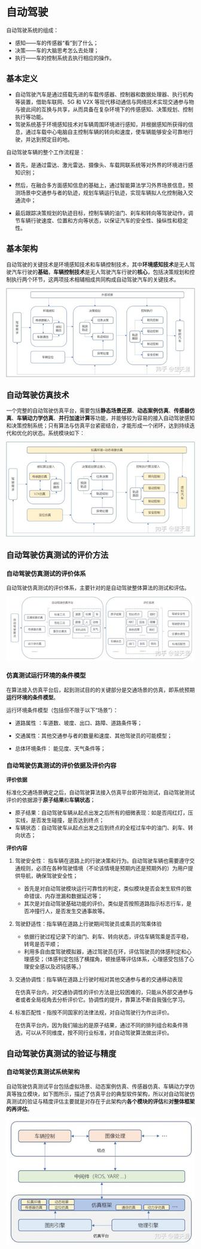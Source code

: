 # 自动驾驶

自动驾驶系统的组成：

- 感知——车的传感器“看”到了什么；
- 决策——车的大脑思考怎么去处理；
- 执行——车的控制系统去执行相应的操作。

## 基本定义

- 自动驾驶汽车是通过搭载先进的车载传感器、控制器和数据处理器、执行机构等装置，借助车联网、5G 和 V2X 等现代移动通信与网络技术实现交通参与物与彼此间的互换与共享，从而具备在复杂环境下的传感感知、决策规划、控制执行等功能。
- 驾驶系统基于环境感知技术对车辆周围环境进行感知，并根据感知所获得的信息，通过车载中心电脑自主控制车辆的转向和速度，使车辆能够安全可靠地行驶，并达到预定目的地。

自动驾驶车辆的整个工作流程是：

- 首先，是通过雷达、激光雷达、摄像头、车载网联系统等对外界的环境进行感知识别；

- 然后，在融合多方面感知信息的基础上，通过智能算法学习外界场景信息，预测场景中交通参与者的轨迹，规划车辆运行轨迹，实现车辆拟人化控制融入交通流中；

- 最后跟踪决策规划的轨迹目标，控制车辆的油门、刹车和转向等驾驶动作，调节车辆行驶速度、位置和方向等状态，以保证汽车的安全性、操纵性和稳定性。

## 基本架构

自动驾驶的关键技术是环境感知技术和车辆控制技术，其中**环境感知技术**是无人驾驶汽车行驶的**基础**，**车辆控制技术**是无人驾驶汽车行驶的**核心**，包括决策规划和控制执行两个环节，这两项技术相辅相成共同构成自动驾驶汽车的关键技术。

![3124124](自动驾驶相关.assets/3124124.jpeg)

## 自动驾驶仿真技术

一个完整的自动驾驶仿真平台，需要包括**静态场景还原**、**动态案例仿真**、**传感器仿真**、**车辆动力学仿真**、**并行加速计算**等功能，并能够较为容易的接入自动驾驶感知和决策控制系统；只有算法与仿真平台紧密结合，才能形成一个闭环，达到持续迭代和优化的状态。系统模块如下：

![dsfasfsadf12](自动驾驶相关.assets/dsfasfsadf12.jpeg)

## 自动驾驶仿真测试的评价方法

### 自动驾驶仿真测试的评价体系

自动驾驶仿真测试的评价体系，主要针对的是自动驾驶整体算法的测试和评估。

![214124124123412](自动驾驶相关.assets/214124124123412.jpeg)

### 仿真测试运行环境的条件模型

在算法接入仿真平台后，起到测试目的的关键部分是交通场景的仿真，即系统预期**运行环境的条件模型**。

运行环境条件模型（包括但不限于以下“场景”）：

- 道路属性 ：车道数、坡度、出口、路障、道路条件等；

- 交通属性：其他交通参与者的数量和速度、其他驾驶员的可能模型；

- 总体环境条件： 能见度、天气条件等；

### 自动驾驶仿真测试的评价依据及评价内容

**评价依据**

标准化交通场景确定之后，自动驾驶算法接入仿真平台即开始测试，自动驾驶测试评价的依据源于**原子结果**和**车辆状态**；

- 原子结果：自动驾驶车辆从起点出发之后所有的细微表现：如是否闯红灯，压实线，是否发生碰撞，是否达到终点；
- 车辆状态：自动驾驶车从起点出发之后到终点的全程过车中的油门、刹车、转向状态；

**评价内容**

1. 驾驶安全性： 指车辆在道路上的行驶决策和行为。自动驾驶车辆也需要遵守交通规则，必须在各种驾驶情境（不论该情境是预期内还是预期外的）为用户提供导航，确保驾驶安全性；

    - 首先是对自动驾驶模块运行可靠性的判定，类似模块是否会发生软件的致命错误、内存泄漏和数据延迟等；
    -  其次是对自动驾驶基础功能的评价。类似是否按照道路指示标志行车，是否冲撞行人，是否发生交通事故等。

2. 驾驶舒适性：指车辆在道路上行驶期间驾驶员或乘员的驾乘体验

    - 依据行驶过程记录下的油门、刹车、转向状态，评估车辆驾乘是否平稳，转弯是否平顺；
    - 利用多自由度驾驶模拟器，通过驾驶员在环，评估驾驶员的体感判定和心理感受；（体感判定包括了横摆角，顿挫感等评估体系，心理感受包括了心理安全感以及迟钝感等。）

3. 交通协调性：指车辆在道路上行驶时相对其他交通参与者的交通移动表现

    在仿真平台内，对交通协调性的评价方法是比较困难的，只能从外部交通参与者或者全局视角去分析评价它。协调性的提升，靠算法不断自我强化学习。

4. 标准匹配性 - 指按不同国家的法律法规，对自动驾驶行为作出评价。

    在仿真平台内，因为我们输出的是原子结果，通过不同的排列组合和条件筛选，可以从不同维度，按不同行业标准，对自动驾驶算法做出评价。

## 自动驾驶仿真测试的验证与精度

### 自动驾驶仿真测试系统架构

自动驾驶仿真测试平台包括虚拟场景、动态案例仿真、传感器仿真、车辆动力学仿真等独立模块，如下图所示，描述了仿真平台的典型软件架构，所以对自动驾驶仿真测试的验证与精度评估主要就是对存在于此架构内**各个模块的评估**和**对整体框架的再评估**。

![sdasdasdsafas](自动驾驶相关.assets/sdasdasdsafas.jpeg)
